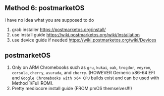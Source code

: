 ## Method 6: postmarketOS
i have no idea what you are supposed to do
1. grab installer https://postmarketos.org/install/
2. use install guide https://wiki.postmarketos.org/wiki/Installation
3. use device guide if needed https://wiki.postmarketos.org/wiki/Devices


## postmarketOS
1. Only on ARM Chromebooks such as `gru`, `kukai`, `oak`, `trogdor`, `veyron`, `corsola`, `cherry`, `asurada`, and `cherry`. (HOWEVER Gerneric x86-64 EFI and `Google Chromebooks with x64 CPU` builds exist and can be used with Method 1/Full ROM).
2. Pretty mediocore install guide (FROM pmOS themselves!!!)
